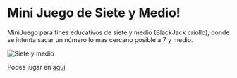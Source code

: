 # Mini Juego de Siete y Medio!

MiniJuego para fines educativos de siete y medio (BlackJack criollo), donde se intenta sacar un número lo mas cercano posible a 7 y medio.

![Siete y medio](https://firebasestorage.googleapis.com/v0/b/diverfotos-1525148899472.appspot.com/o/sieteymedio.jpg?alt=media&token=cdaba0ea-7ba5-4b2d-92c7-7649b4bce317)

Podes jugar en [aquí](https://sieteymedio-js.vercel.app/)
